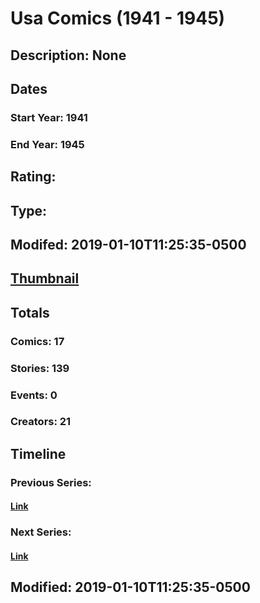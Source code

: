 # Usa Comics (1941 - 1945)
## Description: None
## Dates
### Start Year: 1941
### End Year: 1945
## Rating: 
## Type: 
## Modifed: 2019-01-10T11:25:35-0500
## [Thumbnail](http://i.annihil.us/u/prod/marvel/i/mg/a/30/5a8c5d1899a9c.jpg)
## Totals
### Comics: 17
### Stories: 139
### Events: 0
### Creators: 21
## Timeline
### Previous Series: 
#### [Link]()
### Next Series: 
#### [Link]()
## Modified: 2019-01-10T11:25:35-0500